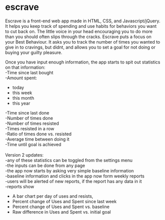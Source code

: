 # escrave

Escrave is a front-end web app made in HTML, CSS, and Javascript/jQuery.
It helps you keep track of spending and use habits for behaviors you want to cut back on.
The little voice in your head encouraging you to do more than you should often slips through the cracks.
Escrave puts a focus on your Best Behaviour.
It asks you to track the number of times you wanted to give in to cravings, but didnt, 
and allows you to set a goal for not doing or buying your guilty pleasure.

Once you have input enough information, the app starts to spit out statistics on that information:<br />
-Time since last bought<br />
-Amount spent:<br />
 + today<br />
 + this week<br />
 + this month<br />
 + this year<br />

-Time since last done<br />
-Number of times done<br />
-Number of times resisted<br />
-Times resisted in a row<br />
-Ratio of times done vs. resisted<br />
-Average time between doing it<br />
-Time until goal is achieved<br />
<br />
Version 2 updates:<br />
-any of these statistics can be toggled from the settings menu<br />
-the inputs can be done from any page<br />
-the app now starts by asking very simple baseline information<br />
-baseline information and clicks in the app now form weekly reports<br />
-users will be alerted of new reports, if the report has any data in it<br />
-reports show <br />
 + A bar chart per day of uses and resists, <br />
 + Percent change of Uses and Spent since last week <br />
 + Percent change of Uses and Spent vs. baseline<br />
 + Raw difference in Uses and Spent vs. initial goal<br />
